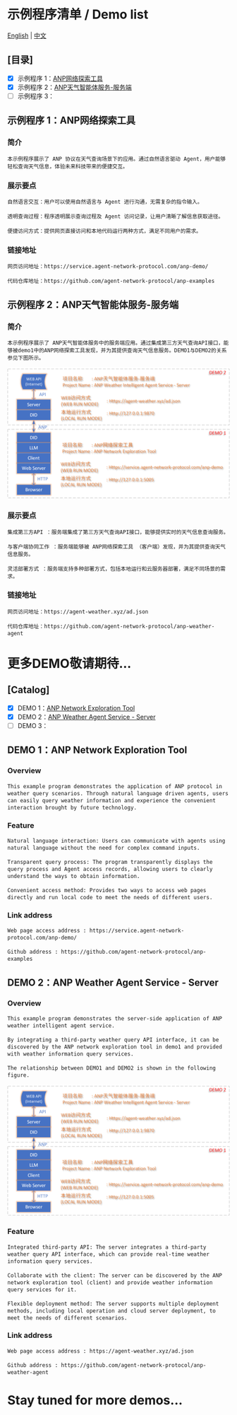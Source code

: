 # 示例程序清单 / Demo list

[English](#english) | [中文](#chinese)

<a name = "chinese"></a>
## [目录]

  - [X] 示例程序 1：[ANP网络探索工具](#demo1)
  - [X] 示例程序 2：[ANP天气智能体服务-服务端](#demo2)
  - [ ] 示例程序 3：

<a name = "demo1"></a>
## 示例程序 1：ANP网络探索工具
### 简介

    本示例程序展示了 ANP 协议在天气查询场景下的应用。通过自然语言驱动 Agent，用户能够轻松查询天气信息，体验未来科技带来的便捷交互。

### 展示要点

    自然语言交互‌：用户可以使用自然语言与 Agent 进行沟通，无需复杂的指令输入。
  
    透明查询过程‌：程序透明展示查询过程及 Agent 访问记录，让用户清晰了解信息获取途径。
  
    便捷访问方式‌：提供网页直接访问和本地代码运行两种方式，满足不同用户的需求。

### 链接地址

    网页访问地址‌：https://service.agent-network-protocol.com/anp-demo/

    代码仓库地址‌：https://github.com/agent-network-protocol/anp-examples

<a name = "demo2"></a>
## 示例程序 2：ANP天气智能体服务-服务端
### 简介

    本示例程序展示了 ANP天气智能体服务中的服务端应用。通过集成第三方天气查询API接口，能够被demo1中的ANP网络探索工具发现，并为其提供查询天气信息服务。DEMO1与DEMO2的关系参见下图所示。
  
![demo关系](/images/relationship.png)

### 展示要点

    集成第三方API‌ ：服务端集成了第三方天气查询API接口，能够提供实时的天气信息查询服务。
  
    与客户端协同工作‌ ：服务端能够被 ANP网络探索工具 （客户端）发现，并为其提供查询天气信息服务。
  
    灵活部署方式 ：服务端支持多种部署方式，包括本地运行和云服务器部署，满足不同场景的需求。

### 链接地址

    网页访问地址‌：https://agent-weather.xyz/ad.json

    代码仓库地址‌：https://github.com/agent-network-protocol/anp-weather-agent

# 更多DEMO敬请期待...

<a name = "english"></a>
## [Catalog]

  - [X] DEMO 1：[ANP Network Exploration Tool](#demo1-en)
  - [X] DEMO 2：[ANP Weather Agent Service - Server](#demo2-en)
  - [ ] DEMO 3：

<a name = "demo1-en"></a>
## DEMO 1：ANP Network Exploration Tool
### Overview

    This example program demonstrates the application of ANP protocol in weather query scenarios. Through natural language driven agents, users can easily query weather information and experience the convenient interaction brought by future technology.

### Feature

    Natural language interaction: Users can communicate with agents using natural language without the need for complex command inputs.
  
    Transparent query process: The program transparently displays the query process and Agent access records, allowing users to clearly understand the ways to obtain information.
  
    Convenient access method: Provides two ways to access web pages directly and run local code to meet the needs of different users.

### Link address

    Web page access address : https://service.agent-network-protocol.com/anp-demo/

    Github address : https://github.com/agent-network-protocol/anp-examples

<a name = "demo2-en"></a>
## DEMO 2：ANP Weather Agent Service - Server
### Overview

    This example program demonstrates the server-side application of ANP weather intelligent agent service.

    By integrating a third-party weather query API interface, it can be discovered by the ANP network exploration tool in demo1 and provided with weather information query services. 

    The relationship between DEMO1 and DEMO2 is shown in the following figure.

![relationship of demo](/images/relationship.png)

### Feature

    Integrated third-party API: The server integrates a third-party weather query API interface, which can provide real-time weather information query services.
    
    Collaborate with the client: The server can be discovered by the ANP network exploration tool (client) and provide weather information query services for it.
    
    Flexible deployment method: The server supports multiple deployment methods, including local operation and cloud server deployment, to meet the needs of different scenarios.

### Link address

    Web page access address : https://agent-weather.xyz/ad.json

    Github address : https://github.com/agent-network-protocol/anp-weather-agent

# Stay tuned for more demos...
